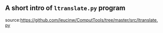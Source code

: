 ## A short intro of `ltranslate.py` program
source:https://github.com/leucinw/ComputTools/tree/master/src/ltranslate.py
